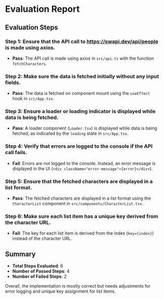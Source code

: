 # Evaluation Report

## Evaluation Steps

### Step 1: Ensure that the API call to https://swapi.dev/api/people is made using axios.
- **Pass**: The API call is made using axios in `src/api.ts` with the function `fetchCharacters`.

### Step 2: Make sure the data is fetched initially without any input fields.
- **Pass**: The data is fetched on component mount using the `useEffect` hook in `src/App.tsx`.

### Step 3: Ensure a loader or loading indicator is displayed while data is being fetched.
- **Pass**: A loader component (`Loader.tsx`) is displayed while data is being fetched, as indicated by the `loading` state in `src/App.tsx`.

### Step 4: Verify that errors are logged to the console if the API call fails.
- **Fail**: Errors are not logged to the console. Instead, an error message is displayed in the UI (`<div className="error-message">{error}</div>`).

### Step 5: Ensure that the fetched characters are displayed in a list format.
- **Pass**: The fetched characters are displayed in a list format using the `CharacterList` component in `src/components/CharacterList.tsx`.

### Step 6: Make sure each list item has a unique key derived from the character URL.
- **Fail**: The key for each list item is derived from the index (`key={index}`) instead of the character URL.

## Summary
- **Total Steps Evaluated**: 6
- **Number of Passed Steps**: 4
- **Number of Failed Steps**: 2

Overall, the implementation is mostly correct but needs adjustments for error logging and unique key assignment for list items.
